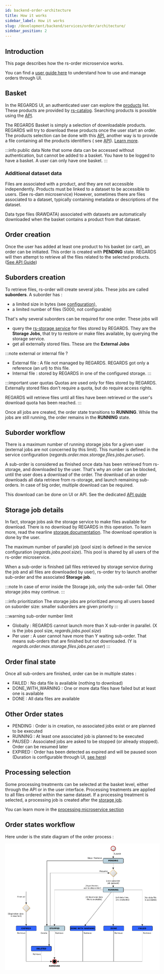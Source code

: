 ```yaml
---
id: backend-order-architecture
title: How it works
sidebar_label: How it works
slug: /development/backend/services/order/architecture/
sidebar_position: 2
---
```


## Introduction

This page describes how the rs-order microservice works.

You can find a [user guide here](../../../user-documentation/8-order-data/introduction-order.md) to understand how to
use and manage orders through UI.

## Basket

In the REGARDS UI, an authenticated user can explore the [products](../../../overview/concepts/01-products.md) list.
These products are provided by [rs-catalog](../catalog/overview.md). Searching products is possible using
the [API](../catalog/overview#how-to-use).

The REGARDS Basket is simply a selection of downloadable products. REGARDS will try to download these products
once the user start an order. The products selection can be done with
this [API](api-guides/rest/order-api-swagger.mdx#tag/basket-controller/operation/addSelection), another way is to
provide a file containing all the products identifiers (
see [API](api-guides/rest/order-api-swagger.mdx#tag/basket-controller/operation/addSelectionFromFile)). [Learn more](api-guides/rest/fill-basket-from-file.md).

:::info public data
Note that some data can be accessed without authentication, but cannot be added to a basket. You have to be logged to
have
a basket.
A user can only have one basket.
:::

### Additional dataset data

Files are associated with a product, and they are not accessible independently.
Products must be linked to a dataset to be accessible to users. (See rs-dam microservice)
However, sometimes there are files associated to a dataset, typically containing metadata or descriptions of the
dataset.

Data type files (RAWDATA) associated with datasets are automatically downloaded when the basket contains a product from that dataset.

## Order creation

Once the user has added at least one product to his basket (or cart), an order can be initiated. This order is created
with **PENDING** state. REGARDS will then attempt to retrieve all the files related to the selected
products. ([See API Guide](api-guides/rest/rest-create-order.md))

## Suborders creation

To retrieve files, rs-order will create several jobs. These jobs are called **suborders**. A suborder has :

* a limited size in bytes (see [configuration](configuration/configurations.md)),
* a limited number of files (5000, not configurable)

That's why several suborders can be required for one order. These jobs will

* query the [rs-storage service](../storage/overview.md) for files stored by REGARDS. They are the **Storage Jobs**,
  that try to restore or make files available, by querying the storage service.
* get all externally stored files. These are the **External Jobs**

:::note external or internal file ?

* External file : A file not managed by REGARDS. REGARDS got only a reference (an url) to this file.
* Internal file : stored by REGARDS in one of the configured storage.
:::

:::important user quotas
  Quotas are used only for files stored by REGARDS. Externally stored files don't require a quota, but do require access
  rights.

REGARDS will retrieve files until all files have been retrieved or the user's download quota has been reached.
:::

Once all jobs are created, the order state transitions to **RUNNING**. While the jobs are still running, the order
remains in the **RUNNING** state.

## Suborder workflow

There is a maximum number of running storage jobs for a given user (external jobs are not concerned by this limit).
This number is defined in the service configuration (*regards.order.max.storage.files.jobs.per.user*).

A sub-order is considered as finished once data has been retrieved from rs-storage, and downloaded by the user. That's why an order can be blocked, until the user does a download of the order. The download of an order downloads all data retrieve from rs-storage, and launch remaining sub-orders. In case of big order, multiple download can be required.

This download can be done on UI or API. See the dedicated [API guide](api-guides/rest/rest-download-ordered-files.md)

## Storage job details

In fact, storage jobs ask the storage service to make files available for download. There is no download by REGARDS in
this operation. To learn more, read the nearline [storage documentation](../storage/overview.md). The download operation
is done by the user.

The maximum number of parallel job (pool size) is defined in the service configuration (*regards.jobs.pool.size*). This
pool is shared by all users of the rs-order microservice.

When a sub-order is finished (all files retrieved by storage service during the job and all files are downloaded by
user), rs-order try to launch another sub-order and the associated **Storage job**.

:::note
In case of error inside the Storage job, only the sub-order fail. Other storage jobs may continue.
:::

:::info prioritization
The storage jobs are prioritized among all users based on suborder size: smaller suborders are given priority
:::

:::warning sub-order number limit

* Globally : REGARDS cannot launch more than X sub-order in parallel. (X is the jobs pool size,
  *regards.jobs.pool.size*)
* Per user : A user cannot have more than Y waiting sub-order. That means sub-orders that are finished but not
  downloaded. (Y is *regards.order.max.storage.files.jobs.per.user*)
  :::

## Order final state

Once all sub-orders are finished, order can be in multiple states :

* FAILED : No data file is available (nothing to download)
* DONE_WITH_WARNING : One or more data files have failed but at least one is available
* DONE : All data files are available

## Other Order states

* PENDING : Order is in creation, no associated jobs exist or are planned to be executed
* RUNNING : At least one associated job is planned to be executed
* PAUSED : Associated jobs are asked to be stopped (or already stopped). Order can be resumed later
* EXPIRED : Order has been detected as expired and will be paused soon (Duration is configurable through
  UI, [see here](configuration/configurations.md))

## Processing selection

Some processing treatments can be selected at the basket level, either through the API or in the user interface.
Processing treatments are applied to all files ordered within the same dataset. If a processing treatment is selected, a
processing job is created after the [storage job](#storage-job-details).

You can learn more in the [processing microservice section](../processing/overview.md)

## Order states workflow

Here under is the state diagram of the order process :

![](./src/ord_state_diagram.png)